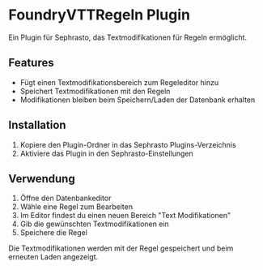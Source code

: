 # FoundryVTTRegeln Plugin

Ein Plugin für Sephrasto, das Textmodifikationen für Regeln ermöglicht.

## Features

- Fügt einen Textmodifikationsbereich zum Regeleditor hinzu
- Speichert Textmodifikationen mit den Regeln
- Modifikationen bleiben beim Speichern/Laden der Datenbank erhalten

## Installation

1. Kopiere den Plugin-Ordner in das Sephrasto Plugins-Verzeichnis
2. Aktiviere das Plugin in den Sephrasto-Einstellungen

## Verwendung

1. Öffne den Datenbankeditor
2. Wähle eine Regel zum Bearbeiten
3. Im Editor findest du einen neuen Bereich "Text Modifikationen"
4. Gib die gewünschten Textmodifikationen ein
5. Speichere die Regel

Die Textmodifikationen werden mit der Regel gespeichert und beim erneuten Laden angezeigt. 